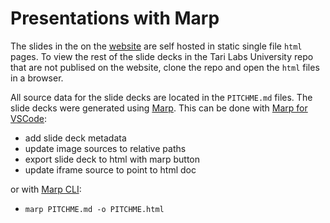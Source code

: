 # Presentations with Marp

The slides in the on the [website](https://tlu.tarilabs.com/) are self hosted in static single file `html` pages. To 
view the rest of the slide decks in the Tari Labs University repo that are not publised on the website, clone the repo 
and open the `html` files in a browser.

All source data for the slide decks are located in the `PITCHME.md` files. The slide decks were generated using 
[Marp](https://marp.app/). This can be done with 
[Marp for VSCode](https://marketplace.visualstudio.com/items?itemName=marp-team.marp-vscode):

- add slide deck metadata
- update image sources to relative paths
- export slide deck to html with marp button
- update iframe source to point to html doc


or with [Marp CLI](https://github.com/marp-team/marp-cli):

- `marp PITCHME.md -o PITCHME.html`

